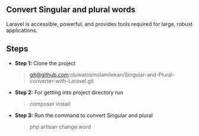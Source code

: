 
## Convert Singular and plural words



Laravel is accessible, powerful, and provides tools required for large, robust applications.

## Steps

- __Step 1:__ Clone the project
  > git@github.com:oluwatosinolamilekan/Singular-and-Plural-converter-with-Laravel.git
- __Step 2:__ For getting into project directory run
  > composer install
- __Step 3:__ Run the command to convert Singular and plural
  > php artisan change:word
  


